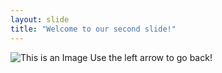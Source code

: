 ```yaml
---
layout: slide
title: "Welcome to our second slide!"
---
```

![This is an Image](https://zkm.de/sites/default/files/styles/r17_720/public/bild/2020_chatbot_meme-002.png?itok=ReCYgCZK&c=185e1c23a3d22c82f4c75e30a87ed371)
Use the left arrow to go back!